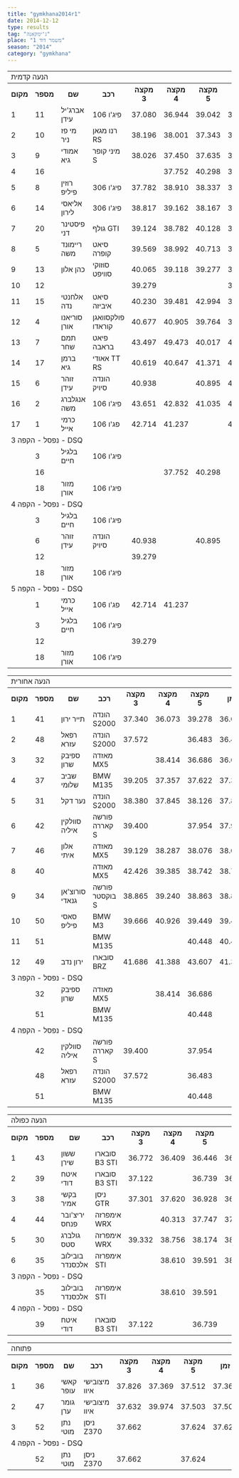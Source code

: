 ```yaml
---
title: "gymkhana2014r1"
date: 2014-12-12
type: results
tag: "ג'ימקאנה"
place: "משמר דוד 1"
season: "2014"
category: "gymkhana"
---
```

<table class="line_color">
<tr>
    <td colspan="99" class="title_font">הנעה קדמית</td>
</tr>
<tr class="rnkh_bkcolor">
    <th class="rnkh_font">מקום</th>
    <th class="rnkh_font">מספר</th>
    <th class="rnkh_font">שם</th>
    <th class="rnkh_font">רכב</th>
    <th class="rnkh_font">מקצה 3</th>
    <th class="rnkh_font">מקצה 4</th>
    <th class="rnkh_font">מקצה 5</th>
    <th class="rnkh_font">זמן</th>
    <th class="rnkh_font">פער</th>
</tr>
<tr class="rnk_bkcolor">
    <td class="rnk_font">1</td>
    <td class="rnk_font">11</td>
    <td class="rnk_font">אברג'יל עידן</td>
    <td class="rnk_font">פיג'ו 106</td>
    <td class="rnk_font">37.080</td>
    <td class="rnk_font">36.944</td>
    <td class="rnk_font">39.042</td>
    <td class="rnk_font">36.944</td>
    <td class="rnk_font"></td>
</tr>
<tr class="rnk_bkcolor">
    <td class="rnk_font">2</td>
    <td class="rnk_font">10</td>
    <td class="rnk_font">מי פז ניר</td>
    <td class="rnk_font">רנו מגאן RS</td>
    <td class="rnk_font">38.196</td>
    <td class="rnk_font">38.001</td>
    <td class="rnk_font">37.343</td>
    <td class="rnk_font">37.343</td>
    <td class="rnk_font">0.399</td>
</tr>
<tr class="rnk_bkcolor">
    <td class="rnk_font">3</td>
    <td class="rnk_font">9</td>
    <td class="rnk_font">אמודי גיא</td>
    <td class="rnk_font">מיני קופר S</td>
    <td class="rnk_font">38.026</td>
    <td class="rnk_font">37.450</td>
    <td class="rnk_font">37.635</td>
    <td class="rnk_font">37.450</td>
    <td class="rnk_font">0.506</td>
</tr>
<tr class="rnk_bkcolor">
    <td class="rnk_font">4</td>
    <td class="rnk_font">16</td>
    <td class="rnk_font"></td>
    <td class="rnk_font"></td>
    <td class="rnk_font"></td>
    <td class="rnk_font">37.752</td>
    <td class="rnk_font">40.298</td>
    <td class="rnk_font">37.752</td>
    <td class="rnk_font">0.808</td>
</tr>
<tr class="rnk_bkcolor">
    <td class="rnk_font">5</td>
    <td class="rnk_font">8</td>
    <td class="rnk_font">רוזין פיליפ</td>
    <td class="rnk_font">פיג'ו 306</td>
    <td class="rnk_font">37.782</td>
    <td class="rnk_font">38.910</td>
    <td class="rnk_font">38.337</td>
    <td class="rnk_font">37.782</td>
    <td class="rnk_font">0.838</td>
</tr>
<tr class="rnk_bkcolor">
    <td class="rnk_font">6</td>
    <td class="rnk_font">14</td>
    <td class="rnk_font">אליאסי לירון</td>
    <td class="rnk_font">פיג'ו 306</td>
    <td class="rnk_font">38.817</td>
    <td class="rnk_font">39.162</td>
    <td class="rnk_font">38.167</td>
    <td class="rnk_font">38.167</td>
    <td class="rnk_font">1.223</td>
</tr>
<tr class="rnk_bkcolor">
    <td class="rnk_font">7</td>
    <td class="rnk_font">20</td>
    <td class="rnk_font">פיסטינר דני</td>
    <td class="rnk_font">גולף GTI</td>
    <td class="rnk_font">39.124</td>
    <td class="rnk_font">38.782</td>
    <td class="rnk_font">40.128</td>
    <td class="rnk_font">38.782</td>
    <td class="rnk_font">1.838</td>
</tr>
<tr class="rnk_bkcolor">
    <td class="rnk_font">8</td>
    <td class="rnk_font">5</td>
    <td class="rnk_font">ריימונד משה</td>
    <td class="rnk_font">סיאט קופרה</td>
    <td class="rnk_font">39.569</td>
    <td class="rnk_font">38.992</td>
    <td class="rnk_font">40.713</td>
    <td class="rnk_font">38.992</td>
    <td class="rnk_font">2.048</td>
</tr>
<tr class="rnk_bkcolor">
    <td class="rnk_font">9</td>
    <td class="rnk_font">13</td>
    <td class="rnk_font">כהן אלון</td>
    <td class="rnk_font">סוזוקי סוויפט</td>
    <td class="rnk_font">40.065</td>
    <td class="rnk_font">39.118</td>
    <td class="rnk_font">39.277</td>
    <td class="rnk_font">39.118</td>
    <td class="rnk_font">2.174</td>
</tr>
<tr class="rnk_bkcolor">
    <td class="rnk_font">10</td>
    <td class="rnk_font">12</td>
    <td class="rnk_font"></td>
    <td class="rnk_font"></td>
    <td class="rnk_font">39.279</td>
    <td class="rnk_font"></td>
    <td class="rnk_font"></td>
    <td class="rnk_font">39.279</td>
    <td class="rnk_font">2.335</td>
</tr>
<tr class="rnk_bkcolor">
    <td class="rnk_font">11</td>
    <td class="rnk_font">15</td>
    <td class="rnk_font">אלחנטי נדה</td>
    <td class="rnk_font">סיאט איביזה</td>
    <td class="rnk_font">40.230</td>
    <td class="rnk_font">39.481</td>
    <td class="rnk_font">42.994</td>
    <td class="rnk_font">39.481</td>
    <td class="rnk_font">2.537</td>
</tr>
<tr class="rnk_bkcolor">
    <td class="rnk_font">12</td>
    <td class="rnk_font">4</td>
    <td class="rnk_font">סוריאנו אורן</td>
    <td class="rnk_font">פולקסוואגן קוראדו</td>
    <td class="rnk_font">40.677</td>
    <td class="rnk_font">40.905</td>
    <td class="rnk_font">39.764</td>
    <td class="rnk_font">39.764</td>
    <td class="rnk_font">2.820</td>
</tr>
<tr class="rnk_bkcolor">
    <td class="rnk_font">13</td>
    <td class="rnk_font">7</td>
    <td class="rnk_font">תמם שחר</td>
    <td class="rnk_font">פיאט בראבה</td>
    <td class="rnk_font">43.497</td>
    <td class="rnk_font">49.473</td>
    <td class="rnk_font">40.017</td>
    <td class="rnk_font">40.017</td>
    <td class="rnk_font">3.073</td>
</tr>
<tr class="rnk_bkcolor">
    <td class="rnk_font">14</td>
    <td class="rnk_font">17</td>
    <td class="rnk_font">ברמן גיא</td>
    <td class="rnk_font">אאודי TT RS</td>
    <td class="rnk_font">40.619</td>
    <td class="rnk_font">40.647</td>
    <td class="rnk_font">41.371</td>
    <td class="rnk_font">40.619</td>
    <td class="rnk_font">3.675</td>
</tr>
<tr class="rnk_bkcolor">
    <td class="rnk_font">15</td>
    <td class="rnk_font">6</td>
    <td class="rnk_font">זוהר עידן</td>
    <td class="rnk_font">הונדה סיויק</td>
    <td class="rnk_font">40.938</td>
    <td class="rnk_font"></td>
    <td class="rnk_font">40.895</td>
    <td class="rnk_font">40.895</td>
    <td class="rnk_font">3.951</td>
</tr>
<tr class="rnk_bkcolor">
    <td class="rnk_font">16</td>
    <td class="rnk_font">2</td>
    <td class="rnk_font">אנגלברג משה</td>
    <td class="rnk_font">פיג'ו 106</td>
    <td class="rnk_font">43.651</td>
    <td class="rnk_font">42.832</td>
    <td class="rnk_font">41.035</td>
    <td class="rnk_font">41.035</td>
    <td class="rnk_font">4.091</td>
</tr>
<tr class="rnk_bkcolor">
    <td class="rnk_font">17</td>
    <td class="rnk_font">1</td>
    <td class="rnk_font">כרמי אייל</td>
    <td class="rnk_font">פג'ו 106</td>
    <td class="rnk_font">42.714</td>
    <td class="rnk_font">41.237</td>
    <td class="rnk_font"></td>
    <td class="rnk_font">41.237</td>
    <td class="rnk_font">4.293</td>
</tr>
<tr>
    <td colspan="99" class="subtitle_font">נפסל - הקפה 3 - DSQ</td>
</tr>
<tr class="rnk_bkcolor">
    <td class="rnk_font"></td>
    <td class="rnk_font">3</td>
    <td class="rnk_font">בלגיל חיים</td>
    <td class="rnk_font">פיג'ו 106</td>
    <td class="rnk_font"></td>
    <td class="rnk_font"></td>
    <td class="rnk_font"></td>
    <td class="rnk_font"></td>
    <td class="rnk_font"></td>
</tr>
<tr class="rnk_bkcolor">
    <td class="rnk_font"></td>
    <td class="rnk_font">16</td>
    <td class="rnk_font"></td>
    <td class="rnk_font"></td>
    <td class="rnk_font"></td>
    <td class="rnk_font">37.752</td>
    <td class="rnk_font">40.298</td>
    <td class="rnk_font"></td>
    <td class="rnk_font"></td>
</tr>
<tr class="rnk_bkcolor">
    <td class="rnk_font"></td>
    <td class="rnk_font">18</td>
    <td class="rnk_font">מזור אורן</td>
    <td class="rnk_font">פיג'ו 106</td>
    <td class="rnk_font"></td>
    <td class="rnk_font"></td>
    <td class="rnk_font"></td>
    <td class="rnk_font"></td>
    <td class="rnk_font"></td>
</tr>
<tr>
    <td colspan="99" class="subtitle_font">נפסל - הקפה 4 - DSQ</td>
</tr>
<tr class="rnk_bkcolor">
    <td class="rnk_font"></td>
    <td class="rnk_font">3</td>
    <td class="rnk_font">בלגיל חיים</td>
    <td class="rnk_font">פיג'ו 106</td>
    <td class="rnk_font"></td>
    <td class="rnk_font"></td>
    <td class="rnk_font"></td>
    <td class="rnk_font"></td>
    <td class="rnk_font"></td>
</tr>
<tr class="rnk_bkcolor">
    <td class="rnk_font"></td>
    <td class="rnk_font">6</td>
    <td class="rnk_font">זוהר עידן</td>
    <td class="rnk_font">הונדה סיויק</td>
    <td class="rnk_font">40.938</td>
    <td class="rnk_font"></td>
    <td class="rnk_font">40.895</td>
    <td class="rnk_font"></td>
    <td class="rnk_font"></td>
</tr>
<tr class="rnk_bkcolor">
    <td class="rnk_font"></td>
    <td class="rnk_font">12</td>
    <td class="rnk_font"></td>
    <td class="rnk_font"></td>
    <td class="rnk_font">39.279</td>
    <td class="rnk_font"></td>
    <td class="rnk_font"></td>
    <td class="rnk_font"></td>
    <td class="rnk_font"></td>
</tr>
<tr class="rnk_bkcolor">
    <td class="rnk_font"></td>
    <td class="rnk_font">18</td>
    <td class="rnk_font">מזור אורן</td>
    <td class="rnk_font">פיג'ו 106</td>
    <td class="rnk_font"></td>
    <td class="rnk_font"></td>
    <td class="rnk_font"></td>
    <td class="rnk_font"></td>
    <td class="rnk_font"></td>
</tr>
<tr>
    <td colspan="99" class="subtitle_font">נפסל - הקפה 5 - DSQ</td>
</tr>
<tr class="rnk_bkcolor">
    <td class="rnk_font"></td>
    <td class="rnk_font">1</td>
    <td class="rnk_font">כרמי אייל</td>
    <td class="rnk_font">פג'ו 106</td>
    <td class="rnk_font">42.714</td>
    <td class="rnk_font">41.237</td>
    <td class="rnk_font"></td>
    <td class="rnk_font"></td>
    <td class="rnk_font"></td>
</tr>
<tr class="rnk_bkcolor">
    <td class="rnk_font"></td>
    <td class="rnk_font">3</td>
    <td class="rnk_font">בלגיל חיים</td>
    <td class="rnk_font">פיג'ו 106</td>
    <td class="rnk_font"></td>
    <td class="rnk_font"></td>
    <td class="rnk_font"></td>
    <td class="rnk_font"></td>
    <td class="rnk_font"></td>
</tr>
<tr class="rnk_bkcolor">
    <td class="rnk_font"></td>
    <td class="rnk_font">12</td>
    <td class="rnk_font"></td>
    <td class="rnk_font"></td>
    <td class="rnk_font">39.279</td>
    <td class="rnk_font"></td>
    <td class="rnk_font"></td>
    <td class="rnk_font"></td>
    <td class="rnk_font"></td>
</tr>
<tr class="rnk_bkcolor">
    <td class="rnk_font"></td>
    <td class="rnk_font">18</td>
    <td class="rnk_font">מזור אורן</td>
    <td class="rnk_font">פיג'ו 106</td>
    <td class="rnk_font"></td>
    <td class="rnk_font"></td>
    <td class="rnk_font"></td>
    <td class="rnk_font"></td>
    <td class="rnk_font"></td>
</tr>
</table>
<table class="line_color">
<tr>
    <td colspan="99" class="title_font">הנעה אחורית</td>
</tr>
<tr class="rnkh_bkcolor">
    <th class="rnkh_font">מקום</th>
    <th class="rnkh_font">מספר</th>
    <th class="rnkh_font">שם</th>
    <th class="rnkh_font">רכב</th>
    <th class="rnkh_font">מקצה 3</th>
    <th class="rnkh_font">מקצה 4</th>
    <th class="rnkh_font">מקצה 5</th>
    <th class="rnkh_font">זמן</th>
    <th class="rnkh_font">פער</th>
</tr>
<tr class="rnk_bkcolor">
    <td class="rnk_font">1</td>
    <td class="rnk_font">41</td>
    <td class="rnk_font">תייר ירון</td>
    <td class="rnk_font">הונדה S2000</td>
    <td class="rnk_font">37.340</td>
    <td class="rnk_font">36.073</td>
    <td class="rnk_font">39.278</td>
    <td class="rnk_font">36.073</td>
    <td class="rnk_font"></td>
</tr>
<tr class="rnk_bkcolor">
    <td class="rnk_font">2</td>
    <td class="rnk_font">48</td>
    <td class="rnk_font">רפאל עזרא</td>
    <td class="rnk_font">הונדה S2000</td>
    <td class="rnk_font">37.572</td>
    <td class="rnk_font"></td>
    <td class="rnk_font">36.483</td>
    <td class="rnk_font">36.483</td>
    <td class="rnk_font">0.410</td>
</tr>
<tr class="rnk_bkcolor">
    <td class="rnk_font">3</td>
    <td class="rnk_font">32</td>
    <td class="rnk_font">ספיבק שרון</td>
    <td class="rnk_font">מאזדה MX5</td>
    <td class="rnk_font"></td>
    <td class="rnk_font">38.414</td>
    <td class="rnk_font">36.686</td>
    <td class="rnk_font">36.686</td>
    <td class="rnk_font">0.613</td>
</tr>
<tr class="rnk_bkcolor">
    <td class="rnk_font">4</td>
    <td class="rnk_font">37</td>
    <td class="rnk_font">שביב שלומי</td>
    <td class="rnk_font">BMW M135</td>
    <td class="rnk_font">39.205</td>
    <td class="rnk_font">37.357</td>
    <td class="rnk_font">37.622</td>
    <td class="rnk_font">37.357</td>
    <td class="rnk_font">1.284</td>
</tr>
<tr class="rnk_bkcolor">
    <td class="rnk_font">5</td>
    <td class="rnk_font">31</td>
    <td class="rnk_font">נער דקל</td>
    <td class="rnk_font">הונדה S2000</td>
    <td class="rnk_font">38.380</td>
    <td class="rnk_font">37.845</td>
    <td class="rnk_font">38.126</td>
    <td class="rnk_font">37.845</td>
    <td class="rnk_font">1.772</td>
</tr>
<tr class="rnk_bkcolor">
    <td class="rnk_font">6</td>
    <td class="rnk_font">42</td>
    <td class="rnk_font">סוולקין איליה</td>
    <td class="rnk_font">פורשה קאררה S</td>
    <td class="rnk_font">39.400</td>
    <td class="rnk_font"></td>
    <td class="rnk_font">37.954</td>
    <td class="rnk_font">37.954</td>
    <td class="rnk_font">1.881</td>
</tr>
<tr class="rnk_bkcolor">
    <td class="rnk_font">7</td>
    <td class="rnk_font">46</td>
    <td class="rnk_font">אלון איתי</td>
    <td class="rnk_font">מאזדה MX5</td>
    <td class="rnk_font">39.129</td>
    <td class="rnk_font">38.287</td>
    <td class="rnk_font">38.076</td>
    <td class="rnk_font">38.076</td>
    <td class="rnk_font">2.003</td>
</tr>
<tr class="rnk_bkcolor">
    <td class="rnk_font">8</td>
    <td class="rnk_font">40</td>
    <td class="rnk_font"></td>
    <td class="rnk_font">מאזדה MX5</td>
    <td class="rnk_font">42.426</td>
    <td class="rnk_font">39.385</td>
    <td class="rnk_font">38.742</td>
    <td class="rnk_font">38.742</td>
    <td class="rnk_font">2.669</td>
</tr>
<tr class="rnk_bkcolor">
    <td class="rnk_font">9</td>
    <td class="rnk_font">34</td>
    <td class="rnk_font">סורוצ'אן גנאדי</td>
    <td class="rnk_font">פורשה בוקסטר S</td>
    <td class="rnk_font">38.865</td>
    <td class="rnk_font">39.240</td>
    <td class="rnk_font">38.863</td>
    <td class="rnk_font">38.863</td>
    <td class="rnk_font">2.790</td>
</tr>
<tr class="rnk_bkcolor">
    <td class="rnk_font">10</td>
    <td class="rnk_font">50</td>
    <td class="rnk_font">סאסי פיליפ</td>
    <td class="rnk_font">BMW M3</td>
    <td class="rnk_font">39.666</td>
    <td class="rnk_font">40.926</td>
    <td class="rnk_font">39.449</td>
    <td class="rnk_font">39.449</td>
    <td class="rnk_font">3.376</td>
</tr>
<tr class="rnk_bkcolor">
    <td class="rnk_font">11</td>
    <td class="rnk_font">51</td>
    <td class="rnk_font"></td>
    <td class="rnk_font">BMW M135</td>
    <td class="rnk_font"></td>
    <td class="rnk_font"></td>
    <td class="rnk_font">40.448</td>
    <td class="rnk_font">40.448</td>
    <td class="rnk_font">4.375</td>
</tr>
<tr class="rnk_bkcolor">
    <td class="rnk_font">12</td>
    <td class="rnk_font">49</td>
    <td class="rnk_font">ירון נדב</td>
    <td class="rnk_font">סובארו BRZ</td>
    <td class="rnk_font">41.686</td>
    <td class="rnk_font">41.388</td>
    <td class="rnk_font">43.607</td>
    <td class="rnk_font">41.388</td>
    <td class="rnk_font">5.315</td>
</tr>
<tr>
    <td colspan="99" class="subtitle_font">נפסל - הקפה 3 - DSQ</td>
</tr>
<tr class="rnk_bkcolor">
    <td class="rnk_font"></td>
    <td class="rnk_font">32</td>
    <td class="rnk_font">ספיבק שרון</td>
    <td class="rnk_font">מאזדה MX5</td>
    <td class="rnk_font"></td>
    <td class="rnk_font">38.414</td>
    <td class="rnk_font">36.686</td>
    <td class="rnk_font"></td>
    <td class="rnk_font"></td>
</tr>
<tr class="rnk_bkcolor">
    <td class="rnk_font"></td>
    <td class="rnk_font">51</td>
    <td class="rnk_font"></td>
    <td class="rnk_font">BMW M135</td>
    <td class="rnk_font"></td>
    <td class="rnk_font"></td>
    <td class="rnk_font">40.448</td>
    <td class="rnk_font"></td>
    <td class="rnk_font"></td>
</tr>
<tr>
    <td colspan="99" class="subtitle_font">נפסל - הקפה 4 - DSQ</td>
</tr>
<tr class="rnk_bkcolor">
    <td class="rnk_font"></td>
    <td class="rnk_font">42</td>
    <td class="rnk_font">סוולקין איליה</td>
    <td class="rnk_font">פורשה קאררה S</td>
    <td class="rnk_font">39.400</td>
    <td class="rnk_font"></td>
    <td class="rnk_font">37.954</td>
    <td class="rnk_font"></td>
    <td class="rnk_font"></td>
</tr>
<tr class="rnk_bkcolor">
    <td class="rnk_font"></td>
    <td class="rnk_font">48</td>
    <td class="rnk_font">רפאל עזרא</td>
    <td class="rnk_font">הונדה S2000</td>
    <td class="rnk_font">37.572</td>
    <td class="rnk_font"></td>
    <td class="rnk_font">36.483</td>
    <td class="rnk_font"></td>
    <td class="rnk_font"></td>
</tr>
<tr class="rnk_bkcolor">
    <td class="rnk_font"></td>
    <td class="rnk_font">51</td>
    <td class="rnk_font"></td>
    <td class="rnk_font">BMW M135</td>
    <td class="rnk_font"></td>
    <td class="rnk_font"></td>
    <td class="rnk_font">40.448</td>
    <td class="rnk_font"></td>
    <td class="rnk_font"></td>
</tr>
</table>
<table class="line_color">
<tr>
    <td colspan="99" class="title_font">הנעה כפולה</td>
</tr>
<tr class="rnkh_bkcolor">
    <th class="rnkh_font">מקום</th>
    <th class="rnkh_font">מספר</th>
    <th class="rnkh_font">שם</th>
    <th class="rnkh_font">רכב</th>
    <th class="rnkh_font">מקצה 3</th>
    <th class="rnkh_font">מקצה 4</th>
    <th class="rnkh_font">מקצה 5</th>
    <th class="rnkh_font">זמן</th>
    <th class="rnkh_font">פער</th>
</tr>
<tr class="rnk_bkcolor">
    <td class="rnk_font">1</td>
    <td class="rnk_font">43</td>
    <td class="rnk_font">ששון שירן</td>
    <td class="rnk_font">סובארו B3 STI</td>
    <td class="rnk_font">36.772</td>
    <td class="rnk_font">36.409</td>
    <td class="rnk_font">36.446</td>
    <td class="rnk_font">36.409</td>
    <td class="rnk_font"></td>
</tr>
<tr class="rnk_bkcolor">
    <td class="rnk_font">2</td>
    <td class="rnk_font">39</td>
    <td class="rnk_font">איטח דודי</td>
    <td class="rnk_font">סובארו B3 STI</td>
    <td class="rnk_font">37.122</td>
    <td class="rnk_font"></td>
    <td class="rnk_font">36.739</td>
    <td class="rnk_font">36.739</td>
    <td class="rnk_font">0.330</td>
</tr>
<tr class="rnk_bkcolor">
    <td class="rnk_font">3</td>
    <td class="rnk_font">38</td>
    <td class="rnk_font">בקשי אמיר</td>
    <td class="rnk_font">ניסן GTR</td>
    <td class="rnk_font">37.301</td>
    <td class="rnk_font">37.620</td>
    <td class="rnk_font">36.928</td>
    <td class="rnk_font">36.928</td>
    <td class="rnk_font">0.519</td>
</tr>
<tr class="rnk_bkcolor">
    <td class="rnk_font">4</td>
    <td class="rnk_font">44</td>
    <td class="rnk_font">יריצ'ובר פנחס</td>
    <td class="rnk_font">אימפרזה WRX</td>
    <td class="rnk_font"></td>
    <td class="rnk_font">40.313</td>
    <td class="rnk_font">37.747</td>
    <td class="rnk_font">37.747</td>
    <td class="rnk_font">1.338</td>
</tr>
<tr class="rnk_bkcolor">
    <td class="rnk_font">5</td>
    <td class="rnk_font">30</td>
    <td class="rnk_font">גולברג סטס</td>
    <td class="rnk_font">אימפרזה WRX</td>
    <td class="rnk_font">39.332</td>
    <td class="rnk_font">38.756</td>
    <td class="rnk_font">38.174</td>
    <td class="rnk_font">38.174</td>
    <td class="rnk_font">1.765</td>
</tr>
<tr class="rnk_bkcolor">
    <td class="rnk_font">6</td>
    <td class="rnk_font">35</td>
    <td class="rnk_font">בובילוב אלכסנדר</td>
    <td class="rnk_font">אימפרזה STI</td>
    <td class="rnk_font"></td>
    <td class="rnk_font">38.610</td>
    <td class="rnk_font">39.591</td>
    <td class="rnk_font">38.610</td>
    <td class="rnk_font">2.201</td>
</tr>
<tr>
    <td colspan="99" class="subtitle_font">נפסל - הקפה 3 - DSQ</td>
</tr>
<tr class="rnk_bkcolor">
    <td class="rnk_font"></td>
    <td class="rnk_font">35</td>
    <td class="rnk_font">בובילוב אלכסנדר</td>
    <td class="rnk_font">אימפרזה STI</td>
    <td class="rnk_font"></td>
    <td class="rnk_font">38.610</td>
    <td class="rnk_font">39.591</td>
    <td class="rnk_font"></td>
    <td class="rnk_font"></td>
</tr>
<tr>
    <td colspan="99" class="subtitle_font">נפסל - הקפה 4 - DSQ</td>
</tr>
<tr class="rnk_bkcolor">
    <td class="rnk_font"></td>
    <td class="rnk_font">39</td>
    <td class="rnk_font">איטח דודי</td>
    <td class="rnk_font">סובארו B3 STI</td>
    <td class="rnk_font">37.122</td>
    <td class="rnk_font"></td>
    <td class="rnk_font">36.739</td>
    <td class="rnk_font"></td>
    <td class="rnk_font"></td>
</tr>
</table>
<table class="line_color">
<tr>
    <td colspan="99" class="title_font">פתוחה</td>
</tr>
<tr class="rnkh_bkcolor">
    <th class="rnkh_font">מקום</th>
    <th class="rnkh_font">מספר</th>
    <th class="rnkh_font">שם</th>
    <th class="rnkh_font">רכב</th>
    <th class="rnkh_font">מקצה 3</th>
    <th class="rnkh_font">מקצה 4</th>
    <th class="rnkh_font">מקצה 5</th>
    <th class="rnkh_font">זמן</th>
    <th class="rnkh_font">פער</th>
</tr>
<tr class="rnk_bkcolor">
    <td class="rnk_font">1</td>
    <td class="rnk_font">36</td>
    <td class="rnk_font">קאשי עופר</td>
    <td class="rnk_font">מיצובישי איוו</td>
    <td class="rnk_font">37.826</td>
    <td class="rnk_font">37.369</td>
    <td class="rnk_font">37.512</td>
    <td class="rnk_font">37.369</td>
    <td class="rnk_font"></td>
</tr>
<tr class="rnk_bkcolor">
    <td class="rnk_font">2</td>
    <td class="rnk_font">47</td>
    <td class="rnk_font">גומר ערן</td>
    <td class="rnk_font">מיצובישי איוו</td>
    <td class="rnk_font">37.632</td>
    <td class="rnk_font">39.974</td>
    <td class="rnk_font">37.503</td>
    <td class="rnk_font">37.503</td>
    <td class="rnk_font">0.134</td>
</tr>
<tr class="rnk_bkcolor">
    <td class="rnk_font">3</td>
    <td class="rnk_font">52</td>
    <td class="rnk_font">נתן מוטי</td>
    <td class="rnk_font">ניסן Z370</td>
    <td class="rnk_font">37.662</td>
    <td class="rnk_font"></td>
    <td class="rnk_font">37.624</td>
    <td class="rnk_font">37.624</td>
    <td class="rnk_font">0.255</td>
</tr>
<tr>
    <td colspan="99" class="subtitle_font">נפסל - הקפה 4 - DSQ</td>
</tr>
<tr class="rnk_bkcolor">
    <td class="rnk_font"></td>
    <td class="rnk_font">52</td>
    <td class="rnk_font">נתן מוטי</td>
    <td class="rnk_font">ניסן Z370</td>
    <td class="rnk_font">37.662</td>
    <td class="rnk_font"></td>
    <td class="rnk_font">37.624</td>
    <td class="rnk_font"></td>
    <td class="rnk_font"></td>
</tr>
</table>
